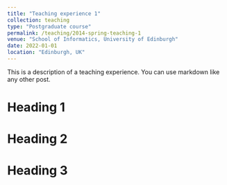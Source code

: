 ```yaml
---
title: "Teaching experience 1"
collection: teaching
type: "Postgraduate course"
permalink: /teaching/2014-spring-teaching-1
venue: "School of Informatics, University of Edinburgh"
date: 2022-01-01
location: "Edinburgh, UK"
---
```


This is a description of a teaching experience. You can use markdown like any other post.

Heading 1
======

Heading 2
======

Heading 3
======
